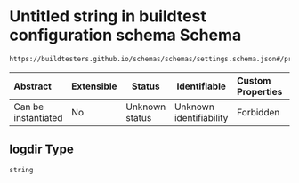 # Untitled string in buildtest configuration schema Schema

```txt
https://buildtesters.github.io/schemas/schemas/settings.schema.json#/properties/config/properties/paths/properties/logdir
```




| Abstract            | Extensible | Status         | Identifiable            | Custom Properties | Additional Properties | Access Restrictions | Defined In                                                                   |
| :------------------ | ---------- | -------------- | ----------------------- | :---------------- | --------------------- | ------------------- | ---------------------------------------------------------------------------- |
| Can be instantiated | No         | Unknown status | Unknown identifiability | Forbidden         | Allowed               | none                | [settings.schema.json\*](../out/settings.schema.json "open original schema") |

## logdir Type

`string`
